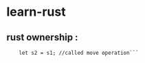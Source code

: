 # learn-rust

## rust ownership : 

``` let s1 = String::from("hello"); 
    let s2 = s1; //called move operation```

